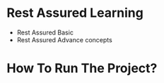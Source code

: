 # Rest Assured Learning

- Rest Assured Basic
- Rest Assured Advance concepts

# How To Run The Project?